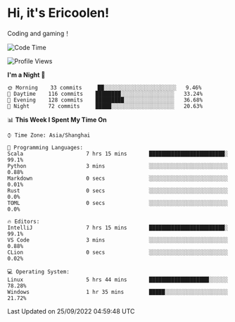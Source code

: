 # Hi, it's Ericoolen!
Coding and gaming！

<!--START_SECTION:waka-->
![Code Time](http://img.shields.io/badge/Code%20Time-399%20hrs%2058%20mins-blue)

![Profile Views](http://img.shields.io/badge/Profile%20Views-1-blue)

**I'm a Night 🦉** 

```text
🌞 Morning    33 commits     ██░░░░░░░░░░░░░░░░░░░░░░░   9.46% 
🌆 Daytime    116 commits    ████████░░░░░░░░░░░░░░░░░   33.24% 
🌃 Evening    128 commits    █████████░░░░░░░░░░░░░░░░   36.68% 
🌙 Night      72 commits     █████░░░░░░░░░░░░░░░░░░░░   20.63%

```


📊 **This Week I Spent My Time On** 

```text
⌚︎ Time Zone: Asia/Shanghai

💬 Programming Languages: 
Scala                    7 hrs 15 mins       ████████████████████████░   99.1% 
Python                   3 mins              ░░░░░░░░░░░░░░░░░░░░░░░░░   0.88% 
Markdown                 0 secs              ░░░░░░░░░░░░░░░░░░░░░░░░░   0.01% 
Rust                     0 secs              ░░░░░░░░░░░░░░░░░░░░░░░░░   0.0% 
TOML                     0 secs              ░░░░░░░░░░░░░░░░░░░░░░░░░   0.0%

🔥 Editors: 
IntelliJ                 7 hrs 15 mins       ████████████████████████░   99.1% 
VS Code                  3 mins              ░░░░░░░░░░░░░░░░░░░░░░░░░   0.88% 
CLion                    0 secs              ░░░░░░░░░░░░░░░░░░░░░░░░░   0.02%

💻 Operating System: 
Linux                    5 hrs 44 mins       ███████████████████░░░░░░   78.28% 
Windows                  1 hr 35 mins        █████░░░░░░░░░░░░░░░░░░░░   21.72%

```


 Last Updated on 25/09/2022 04:59:48 UTC
<!--END_SECTION:waka-->


